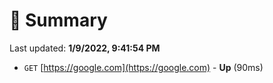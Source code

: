 # 📖 Summary
Last updated: **1/9/2022, 9:41:54 PM**

- `GET` [https://google.com](https://google.com) - **Up** (90ms)

